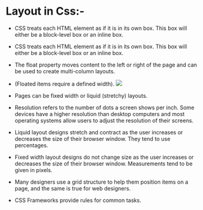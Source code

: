 # Layout in Css:-
* CSS treats each HTML element as if it is in its own box. This box will either be a block-level box or an inline box.
* CSS treats each HTML element as if it is in its own box. This box will either be a block-level box or an inline box.
* The float property moves content to the left or right of the page and can be used to create multi-column layouts.
* (Floated items require a defined width).
![](https://cdn-images-1.medium.com/max/800/1*A4AZXGxmMSPgmoMzdmh98A.gif)

* Pages can be fixed width or liquid (stretchy) layouts.
* Resolution refers to the number of dots a screen shows per inch. Some devices have a higher resolution than desktop computers and most operating systems allow users to adjust the resolution of their screens.
* Liquid layout designs stretch and contract as the user increases or decreases the size of their browser window. They tend to use percentages.
* Fixed width layout designs do not change size as the user increases or decreases the size of their browser window. Measurements tend to be given in pixels.
* Many designers use a grid structure to help them position items on a page, and the same is true for web designers.
* CSS Frameworks provide rules for common tasks.
